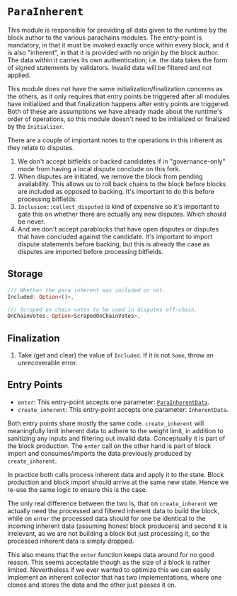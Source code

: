 # `ParaInherent`

This module is responsible for providing all data given to the runtime by the block author to the various parachains modules. The entry-point is mandatory, in that it must be invoked exactly once within every block, and it is also "inherent", in that it is provided with no origin by the block author. The data within it carries its own authentication; i.e. the data takes the form of signed statements by validators. Invalid data will be filtered and not applied.

This module does not have the same initialization/finalization concerns as the others, as it only requires that entry points be triggered after all modules have initialized and that finalization happens after entry points are triggered. Both of these are assumptions we have already made about the runtime's order of operations, so this module doesn't need to be initialized or finalized by the `Initializer`.

There are a couple of important notes to the operations in this inherent as they relate to disputes.

1. We don't accept bitfields or backed candidates if in "governance-only" mode from having a local dispute conclude on this fork.
1. When disputes are initiated, we remove the block from pending availability. This allows us to roll back chains to the block before blocks are included as opposed to backing. It's important to do this before processing bitfields.
1. `Inclusion::collect_disputed` is kind of expensive so it's important to gate this on whether there are actually any new disputes. Which should be never.
1. And we don't accept parablocks that have open disputes or disputes that have concluded against the candidate. It's important to import dispute statements before backing, but this is already the case as disputes are imported before processing bitfields.

## Storage

```rust
/// Whether the para inherent was included or not.
Included: Option<()>,
```

```rust
/// Scraped on chain votes to be used in disputes off-chain.
OnChainVotes: Option<ScrapedOnChainVotes>,
```

## Finalization

1. Take (get and clear) the value of `Included`. If it is not `Some`, throw an unrecoverable error.

## Entry Points

* `enter`: This entry-point accepts one parameter: [`ParaInherentData`](../types/runtime.md#ParaInherentData).
* `create_inherent`: This entry-point accepts one parameter: `InherentData`.

Both entry points share mostly the same code. `create_inherent` will
meaningfully limit inherent data to adhere to the weight limit, in addition to
sanitizing any inputs and filtering out invalid data. Conceptually it is part of
the block production. The `enter` call on the other hand is part of block import
and consumes/imports the data previously produced by `create_inherent`.

In practice both calls process inherent data and apply it to the state. Block
production and block import should arrive at the same new state. Hence we re-use
the same logic to ensure this is the case.

The only real difference between the two is, that on `create_inherent` we
actually need the processed and filtered inherent data to build the block, while
on `enter` the processed data should for one be identical to the incoming
inherent data (assuming honest block producers) and second it is irrelevant, as
we are not building a block but just processing it, so the processed inherent
data is simply dropped.

This also means that the `enter` function keeps data around for no good reason.
This seems acceptable though as the size of a block is rather limited.
Nevertheless if we ever wanted to optimize this we can easily implement an
inherent collector that has two implementations, where one clones and stores the
data and the other just passes it on.

